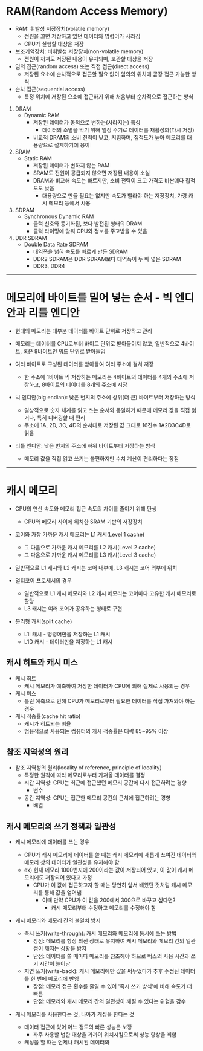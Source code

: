 # RAM(Random Access Memory)
- RAM: 휘발성 저장장치(volatile memory)
  - 전원을 끄면 저장하고 있던 데이터와 명령어가 사라짐
  - CPU가 실행할 대상을 저장
- 보조기억장치: 비휘발성 저장장치(non-volatile memory)
  - 전원이 꺼져도 저장된 내용이 유지되며, 보관할 대상을 저장
- 임의 접근(random access) 또는 직접 접근(direct access)
  - 저장된 요소에 순차적으로 접근할 필요 없이 임의의 위치에 곧장 접근 가능한 방식
- 순차 접근(sequential access)
  - 특정 위치에 저장된 요소에 접근하기 위해 처음부터 순차적으로 접근하는 방식

1. DRAM
   - Dynamic RAM
     - 저장된 데이터가 동적으로 변하는(사라지는) 특성
       - 데이터의 소멸을 막기 위해 일정 주기로 데이터를 재활성화(다시 저장)
     - 비교적 DRAM의 소비 전력이 낮고, 저렴하며, 집적도가 높아 메모리를 대용량으로 설계하기에 용이
2. SRAM
   - Static RAM
     - 저장된 데이터가 변하지 않는 RAM
     - SRAM도 전원이 공급되지 않으면 저장된 내용이 소실
     - DRAM과 비교해 속도는 빠르지만, 소비 전력이 크고 가격도 비싼데다 집적도도 낮음
       - 대용량으로 만들 필요는 없지만 속도가 빨라야 하는 저장장치, 가령 캐시 메모리 등에서 사용
3. SDRAM
   - Synchronous Dynamic RAM
     - 클럭 신호와 동기화된, 보다 발전된 형태의 DRAM
     - 클럭 타이밍에 맞춰 CPU와 정보를 주고받을 수 있음
4. DDR SDRAM
   - Double Data Rate SDRAM
     - 대역폭을 넓혀 속도를 빠르게 만든 SDRAM
     - DDR2 SDRAM은 DDR SDRAM보다 대역폭이 두 배 넓은 SDRAM
     - DDR3, DDR4

---

# 메모리에 바이트를 밀어 넣는 순서 - 빅 엔디안과 리틀 엔디안
- 현대의 메모리는 대부분 데이터를 바이트 단위로 저장하고 관리
- 메모리는 데이터를 CPU로부터 바이트 단위로 받아들이지 않고, 일반적으로 4바이트, 혹은 8바이트인 워드 단위로 받아들임
- 여러 바이트로 구성된 데이터를 받아들여 여러 주소에 걸쳐 저장
  - 한 주소에 1바이트 씩 저장하는 메모리는 4바이트의 데이터를 4개의 주소에 저장하고, 8바이트의 데이터를 8개의 주소에 저장

- 빅 엔디안(big endian): 낮은 번지의 주소에 상위(더 큰) 바이트부터 저장하는 방식
  - 일상적으로 숫자 체계를 읽고 쓰는 순서와 동일하기 때문에 메모리 값을 직접 읽거나, 특히 디버깅할 때 편리
  - 주소에 1A, 2D, 3C, 4D의 순서대로 저장된 값 그대로 16진수 1A2D3C4D로 읽음

- 리틀 엔디안: 낮은 번지의 주소에 하위 바이트부터 저장하는 방식
  - 메모리 값을 직접 읽고 쓰기는 불편하지만 수치 계산이 편리하다는 장점

---

# 캐시 메모리
- CPU의 연산 속도와 메모리 접근 속도의 차이를 줄이기 위해 탄생
  - CPU와 메모리 사이에 위치한 SRAM 기반의 저장장치
- 코어와 가장 가까운 캐시 메모리는 L1 캐시(Level 1 cache)
  - 그 다음으로 가까운 캐시 메모리를 L2 캐시(Level 2 cache)
  - 그 다음으로 가까운 캐시 메모리를 L3 캐시(Level 3 cache)
- 일반적으로 L1 캐시와 L2 캐시는 코어 내부에, L3 캐시는 코어 외부에 위치

- 멀티코어 프로세서의 경우
  - 일반적으로 L1 캐시 메모리와 L2 캐시 메모리는 코어마다 고유한 캐시 메모리로 할당
  - L3 캐시는 여러 코어가 공유하는 형태로 구현

- 분리형 캐시(split cache)
  - L1I 캐시 - 명령어만을 저장하는 L1 캐시
  - L1D 캐시 - 데이터만을 저장하는 L1 캐시

## 캐시 히트와 캐시 미스
- 캐시 히트
  - 캐시 메모리가 예측하여 저장한 데이터가 CPU에 의해 실제로 사용되는 경우
- 캐시 미스
  - 틀린 예측으로 인해 CPU가 메모리로부터 필요한 데이터를 직접 가져와야 하는 경우
- 캐시 적중률(cache hit ratio)
  - 캐시가 히트되는 비율
  - 범용적으로 사용되는 컴퓨터의 캐시 적중률은 대략 85~95% 이상

## 참조 지역성의 원리
- 참조 지역성의 원리(locality of reference, principle of locality)
  - 특정한 원칙에 따라 메모리로부터 가져올 데이터를 결정
  - 시간 지역성: CPU는 최근에 접근했던 메모리 공간에 다시 접근하려는 경향
    - 변수
  - 공간 지역성: CPU는 접근한 메모리 공간의 근처에 접근하려는 경향
    - 배열

## 캐시 메모리의 쓰기 정책과 일관성
- 캐시 메모리에 데이터를 쓰는 경우
  - CPU가 캐시 메모리에 데이터를 쓸 때는 캐시 메모리에 새롭게 쓰여진 데이터와 메모리 상의 데이터가 일관성을 유지해야 함
  - ex) 현재 메모리 1000번지에 200이라는 값이 저장되어 있고, 이 값이 캐시 메모리에도 저장되어 있다고 가정
    - CPU가 이 값에 접근하고자 할 때는 당연히 앞서 배웠던 것처럼 캐시 메모리를 통해 값을 얻어냄
      - 이때 만약 CPU가 이 값을 200에서 300으로 바꾸고 싶다면?
        - 캐시 메모리부터 수정하고 메모리를 수정해야 함
- 캐시 메모리와 메모리 간의 불일치 방지
  - 즉시 쓰기(write-through): 캐시 메모리와 메모리에 동시에 쓰는 방법
    - 장점: 메모리를 항상 최신 상태로 유지하여 캐시 메모리와 메모리 간의 일관성이 깨지는 상황을 방지
    - 단점: 데이터를 쓸 때마다 메모리를 참조해야 하므로 버스의 사용 시간과 쓰기 시간이 늘어남
  - 지연 쓰기(write-back): 캐시 메모리에만 값을 써두었다가 추후 수정된 데이터를 한 번에 메모리에 반영
    - 장점: 메모리 접근 횟수를 줄일 수 있어 '즉시 쓰기 방식'에 비해 속도가 더 빠름
    - 단점: 메모리와 캐시 메모리 간의 일관성이 깨질 수 있다는 위험을 감수

- 캐시 메모리를 사용한다는 것, 나아가 캐싱을 한다는 것
  - 데이터 접근에 있어 어느 정도의 빠른 성능은 보장
    - 자주 사용할 법한 대상을 가까이 위치시킴으로써 성능 향상을 꾀함
  - 캐싱을 할 때는 언제나 캐시된 데이터와